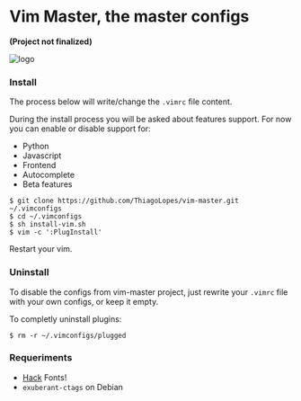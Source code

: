 # Vim Master, the master configs

**(Project not finalized)**

![logo](https://www.unixstickers.com/image/data/stickers/vim/VIM%20mashup.sh.png)


### Install
The process below will write/change the `.vimrc` file content.

During the install process you will be asked about features support. For now you can enable or
disable support for:
* Python
* Javascript
* Frontend
* Autocomplete
* Beta features

```
$ git clone https://github.com/ThiagoLopes/vim-master.git ~/.vimconfigs
$ cd ~/.vimconfigs
$ sh install-vim.sh
$ vim -c ':PlugInstall'
```
Restart your vim.

### Uninstall
To disable the configs from vim-master project, just rewrite your `.vimrc` file with your own
configs, or keep it empty.

To completly uninstall plugins:
```
$ rm -r ~/.vimconfigs/plugged
```

### Requeriments

* [Hack](https://github.com/chrissimpkins/Hack) Fonts!
* `exuberant-ctags` on Debian
